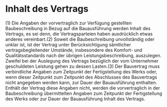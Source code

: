 # Inhalt des Vertrags

(1) Die Angaben der vorvertraglich zur Verfügung gestellten Baubeschreibung in Bezug auf die Bauausführung werden Inhalt des Vertrags, es sei denn, die Vertragsparteien haben ausdrücklich etwas anderes vereinbart.(2) Soweit die Baubeschreibung unvollständig oder unklar ist, ist der Vertrag unter Berücksichtigung sämtlicher vertragsbegleitender Umstände, insbesondere des Komfort- und Qualitätsstandards nach der übrigen Leistungsbeschreibung, auszulegen. Zweifel bei der Auslegung des Vertrags bezüglich der vom Unternehmer geschuldeten Leistung gehen zu dessen Lasten.(3) Der Bauvertrag muss verbindliche Angaben zum Zeitpunkt der Fertigstellung des Werks oder, wenn dieser Zeitpunkt zum Zeitpunkt des Abschlusses des Bauvertrags nicht angegeben werden kann, zur Dauer der Bauausführung enthalten. Enthält der Vertrag diese Angaben nicht, werden die vorvertraglich in der Baubeschreibung übermittelten Angaben zum Zeitpunkt der Fertigstellung des Werks oder zur Dauer der Bauausführung Inhalt des Vertrags. 

